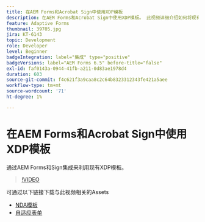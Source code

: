 ```yaml
---
title: 在AEM Forms和Acrobat Sign中使用XDP模板
description: 在AEM Forms和Acrobat Sign中使用XDP模板。 此视频详细介绍如何将现有XDP模板与AEM Forms和Sign集成结合使用。
feature: Adaptive Forms
thumbnail: 39705.jpg
jira: KT-6143
topic: Development
role: Developer
level: Beginner
badgeIntegration: label="集成" type="positive"
badgeVersions: label="AEM Forms 6.5" before-title="false"
exl-id: faf0143a-0944-41fb-a211-0d83ae1978d4
duration: 603
source-git-commit: f4c621f3a9caa8c2c64b8323312343fe421a5aee
workflow-type: tm+mt
source-wordcount: '71'
ht-degree: 1%

---
```


# 在AEM Forms和Acrobat Sign中使用XDP模板

通过AEM Forms和Sign集成来利用现有XDP模板。

>[!VIDEO](https://video.tv.adobe.com/v/39705?quality=12&learn=on)

可通过以下链接下载与此视频相关的Assets

* [NDA模板](assets/nda-agreement-xdp-template.zip)
* [自适应表单](assets/nda-agreement-af-with-xdp-template.zip)

